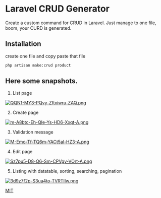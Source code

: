 # Laravel CRUD Generator

Create a custom command for CRUD in Laravel. Just manage to one file, boom, your CURD is generated.

## Installation

create one file and copy paste that file

```bash
php artisan make:crud product
```

## Here some snapshots.
1. List page

[![QQN1-MY3-PQvy-Zftxiwru-ZAQ.png](https://i.postimg.cc/YSGJbbnw/QQN1-MY3-PQvy-Zftxiwru-ZAQ.png)](https://postimg.cc/nsxRLYfd)

2. Create page

[![m-A8btc-Eh-QIe-Ys-HD6-Xxqt-A.png](https://i.postimg.cc/rFf3Tv7k/m-A8btc-Eh-QIe-Ys-HD6-Xxqt-A.png)](https://postimg.cc/zVR0SPJt)

3. Validation message

[![M-Emo-Tf-TQ6m-YACt5al-HZ3-A.png](https://i.postimg.cc/jdS3MM2k/M-Emo-Tf-TQ6m-YACt5al-HZ3-A.png)](https://postimg.cc/xqBPCyKK)

4. Edit page

[![Sz7pu5-D8-Q6-Sm-CPVgv-VOrt-A.png](https://i.postimg.cc/t41Sj7h3/Sz7pu5-D8-Q6-Sm-CPVgv-VOrt-A.png)](https://postimg.cc/Snh7LS1R)

5. Listing with datatable, sorting, searching, pagination

[![3d9z7f2p-S3ua4to-TVRTIIw.png](https://i.postimg.cc/KjvfsYGg/3d9z7f2p-S3ua4to-TVRTIIw.png)](https://postimg.cc/bDW1Zp2z)

[MIT](https://choosealicense.com/licenses/mit/)